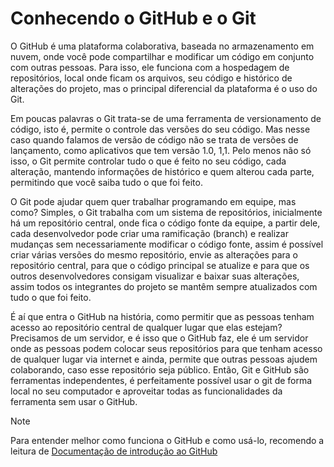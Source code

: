 # Conhecendo o GitHub e o Git

<p style = " alinhamento de texto : justificar ; ">
O GitHub é uma plataforma colaborativa, baseada no armazenamento em nuvem, onde você pode compartilhar e modificar um código em conjunto com outras pessoas. Para isso, ele funciona com a hospedagem de repositórios, local onde ficam os arquivos, seu código e histórico de alterações do projeto, mas o principal diferencial da plataforma é o uso do Git.
</p>
Em poucas palavras o Git trata-se de uma ferramenta de versionamento de código, isto é, permite o controle das versões do seu código. Mas nesse caso quando falamos de versão de código não se trata de versões de lançamento, como aplicativos que tem versão 1.0, 1,1. Pelo menos não só isso, o Git permite controlar tudo o que é feito no seu código, cada alteração, mantendo informações de histórico e quem alterou cada parte, permitindo que você saiba tudo o que foi feito.
</p>
O Git pode ajudar quem quer trabalhar programando em equipe, mas como? Simples, o Git trabalha com um sistema de repositórios, inicialmente há um repositório central, onde fica o código fonte da equipe, a partir dele, cada desenvolvedor pode criar uma ramificação (branch) e realizar mudanças sem necessariamente modificar o código fonte, assim é possível criar várias versões do mesmo repositório, envie as alterações para o repositório central, para que o código principal se atualize e para que os outros desenvolvedores consigam visualizar e baixar suas alterações, assim todos os integrantes do projeto se mantêm sempre atualizados com tudo o que foi feito.
</p>
É aí que entra o GitHub na história, como permitir que as pessoas tenham acesso ao repositório central de qualquer lugar que elas estejam? Precisamos de um servidor, e é isso que o GitHub faz, ele é um servidor onde as pessoas podem colocar seus repositórios para que tenham acesso de qualquer lugar via internet e ainda, permite que outras pessoas ajudem colaborando, caso esse repositório seja público. Então, Git e GitHub são ferramentas independentes, é perfeitamente possível usar o git de forma local no seu computador e aproveitar todas as funcionalidades da ferramenta sem usar o GitHub.

> [!NOTE]
> Para entender melhor como funciona o GitHub e como usá-lo, recomendo a leitura de [Documentação de introdução ao GitHub](https://docs.github.com/pt/get-started)

